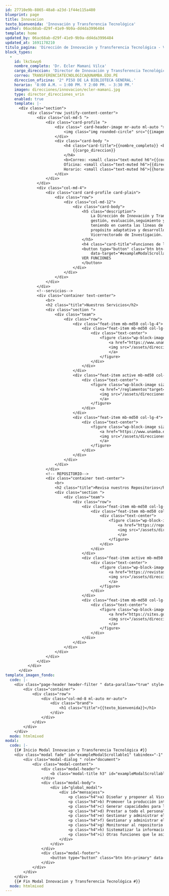 ```yaml
---
id: 27710e9b-8865-48a8-a23d-1f44e115a480
blueprint: page
title: Innovacion
texto_bienvenida: 'Innovación y Transferencia Tecnológica'
author: 06ac68ab-d29f-41e9-9b9a-dd4da3996484
template: home
updated_by: 06ac68ab-d29f-41e9-9b9a-dd4da3996484
updated_at: 1691178210
titulo_pagina: 'Dirección de Innovación y Transferencia Tecnológica - VRIN UNAMBA'
block_types:
  -
    id: lkc5xwy6
    nombre_completo: 'Dr. Ecler Mamani Vilca'
    cargo_direccion: 'Director de Innovación y Transferencia Tecnológica'
    correo: TRANSFERENCIATECNOLOGICA@UNAMBA.EDU.PE
    direccion_oficina: '2° PISO DE LA BIBLIOTECA GENERAL.'
    horario: '8:00 A.M. – 1:00 PM. Y 2:00 PM. – 3:30 PM.'
    imagen: direcciones/innovacion/ecler-mamani.jpg
    type: director_direcciones_vrin
    enabled: true
    template: |-
      <div class="section">
          <div class="row justify-content-center">
              <div class="col-md-5 ">
                  <div class="card-profile ">
                      <div class=" card-header-image mr-auto ml-auto ">
                          <img class="img rounded-circle" src="{{imagen}}">
                      </div>
                      <div class="card-body ">
                          <h4 class="card-title">{{nombre_completo}} <br>
                              {{cargo_direccion}}
                          </h4>
                          <b>Correo: <small class="text-muted h6">{{correo}}</small> <br>
                          Oficina: <small class="text-muted h6">{{direccion_oficina}}</small><br>
                          Horario: <small class="text-muted h6">{{horario}}</small></b>
                      </div>
                  </div>
              </div>
              <div class="col-md-4">
                  <div class="card card-profile card-plain">
                      <div class="row">
                          <div class="col-md-12">
                              <div class="card-body">
                                  <h5 class="description">
                                      La Dirección de Innovación y Transferencia Tecnológica es el órgano de línea responsable de la
                                      gestión, evaluación,seguimiento y monitoreo de las investigaciones, innovaciones y transferencias tecnológicas
                                      teniendo en cuenta las líneas de investigación establecidas por la universidad. Realizando la valoración y evaluación con
                                      propósito adaptativo y desarrollo de tecnologías para generar beneficio a la sociedad. Depende jerárquicamente del
                                      Vicerrectorado de Investigación.
                                  </h5>
                                  <h4 class="card-title">Funciones de la Dirección de Innovación y Transferencia Tecnológica.</h4>
                                  <button type="button" class="btn btn-primary" data-toggle="modal"
                                      data-target="#exampleModalScrollable1">
                                  VER FUNCIONES
                                  </button>
                              </div>
                          </div>
                      </div>
                  </div>
              </div>
              <!--servicios-->
              <div class="container text-center">
                  <br>
                  <h2 class="title">Nuestros Servicios</h2>
                  <div class="section ">
                      <div class="team">
                          <div class="row">
                              <div class="feat-item mb-md50 col-lg-4">
                                  <div class="feat-item mb-md50 col-lg-4">
                                      <div class="text-center">
                                          <figure class="wp-block-image size-full">
                                              <a href="https://www.unamba.edu.pe/transparencia/transparencia-universitaria/cuerpo-docente/lista-de-docentes-investigadores.html" target="_blank" rel="noreferrer noopener">
                                              <img src="/assets/direcciones/innovacion/investigadores.png" alt="">
                                              </a>
                                          </figure>
                                      </div>
                                  </div>
                              </div>
                              <div class="feat-item active mb-md50 col-lg-4">
                                  <div class="text-center">
                                      <figure class="wp-block-image size-full">
                                          <a href="/reglamentos"target="_blank" rel="noreferrer noopener">
                                          <img src="/assets/direcciones/innovacion/normatividad.png" alt="">
                                          </a>
                                      </figure>
                                  </div>
                              </div>
                              <div class="feat-item mb-md50 col-lg-4">
                                  <div class="text-center">
                                      <figure class="wp-block-image size-full is-resized">
                                          <a href="https://www.unamba.edu.pe/transparencia/transparencia-universitaria/proyectos-de-investigacion.html" target="_blank" rel="noreferrer noopener">
                                          <img src="/assets/direcciones/innovacion/project-investigacion.png" alt="">
                                          </a>
                                      </figure>
                                  </div>
                              </div>
                          </div>
                      </div>
                  </div>
                  <!-- REPOSITORIO-->
                  <div class="container text-center">
                      <br>
                      <h2 class="title">Revisa nuestros Repositorios</h2>
                      <div class="section ">
                          <div class="team">
                              <div class="row">
                                  <div class="feat-item mb-md50 col-lg-4">
                                      <div class="feat-item mb-md50 col-lg-4">
                                          <div class="text-center">
                                              <figure class="wp-block-image size-full">
                                                  <a href="https://repositorio.unamba.edu.pe/" target="_blank" rel="noreferrer noopener">
                                                  <img src="/assets/direcciones/innovacion/repositorio-insti.png" alt="repositorio">
                                                  </a>
                                              </figure>
                                          </div>
                                      </div>
                                  </div>
                                  <div class="feat-item active mb-md50 col-lg-4">
                                      <div class="text-center">
                                          <figure class="wp-block-image size-full">
                                              <a href="https://revistas.unamba.edu.pe/" target="_blank" rel="noreferrer noopener">
                                              <img src="/assets/direcciones/innovacion/revista-cientifica.png" alt="revista">
                                              </a>
                                          </figure>
                                      </div>
                                  </div>
                                  <div class="feat-item mb-md50 col-lg-4">
                                      <div class="text-center">
                                          <figure class="wp-block-image size-full">
                                              <a href="https://sites.google.com/unamba.edu.pe/vrin/fondo-editorial" target="_blank" rel="noreferrer noopener">
                                              <img src="/assets/direcciones/innovacion/fondo-editorial.png" alt="fondo-editorial">
                                              </a>
                                          </figure>
                                      </div>
                                  </div>
                              </div>
                          </div>
                      </div>
                  </div>
              </div>
          </div>
      </div>
template_imagen_fondo:
  code: |-
    <div class="page-header header-filter " data-parallax="true" style="background-image: url('./assets/direcciones/innovacion/innovacion.jpg');">
        <div class="container">
            <div class="row">
                <div class="col-md-8 ml-auto mr-auto">
                    <div class="brand">
                        <h1 class="title">{{texto_bienvenida}}</h1>
                    </div>
                </div>
            </div>
        </div>
    </div>
  mode: htmlmixed
modal:
  code: |-
    {{# Inicio Modal Innovacion y Transferencia Tecnológica #}}
    <div class="modal fade" id="exampleModalScrollable1" tabindex="-1" role="dialog" aria-labelledby="exampleModalScrollableTitle" aria-hidden="true">
        <div class="modal-dialog " role="document">
            <div class="modal-content">
                <div class="modal-header">
                    <b class="modal-title h3" id="exampleModalScrollableTitle">Funciones de la Dirección de Innovación y Transferencia Tecnológica</b>
                </div>
                <div class="modal-body">
                    <div id="global_modal">
                        <div id="mensajess">
                            <p class="h4">a) Diseñar y proponer al Vicerrectorado de Investigación las normas, reglamentos y directivas para el cumplimiento de los objetivos del Sistema Nacional de Ciencia, Tecnología e Innovación.</p>
                            <p class="h4">b) Promover la producción intelectual y cultural generada en el proceso de innovación y transferencia tecnológica.</p>
                            <p class="h4">c) Generar capacidades para la innovación y transferencia tecnológica; orientadas a la atención de las necesidades y oportunidades del sector productivo de la región y del país.</p>
                            <p class="h4">d) Prestar a todo el personal de la Universidad, servicios relacionados con la propiedad intelectual.</p>
                            <p class="h4">e) Gestionar y administrar el software de similitud de la UNAMBA.</p>
                            <p class="h4">f) Gestionar y administrar el banco del acceso a las revistas y libros de investigación.</p>
                            <p class="h4">g) Monitorear al repositorio Institucional.</p>
                            <p class="h4">h) Sistematizar la información transferible generada por las unidades de investigación y promover su difusión.</p>
                            <p class="h4">i) Otras funciones que le asigne el Vicerrectorado de Investigación.</p>
                        </div>
                    </div>
                </div>
                <div class="modal-footer">
                    <button type="button" class="btn btn-primary" data-dismiss="modal">Cerrar</button>
                </div>
            </div>
        </div>
    </div>
    {{# Fin Modal Innovacion y Transferencia Tecnológica #}}
  mode: htmlmixed
---
```

